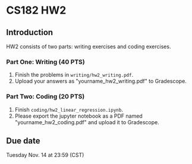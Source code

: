 # CS182 HW2

## Introduction

HW2 consists of two parts: writing exercises and coding exercises.

### Part One: Writing (40 PTS)

1. Finish the problems in `writing/hw2_writing.pdf`.
2. Upload your answers as "yourname_hw2_writing.pdf" to Gradescope.

### Part Two: Coding (20 PTS)

1. Finish `coding/hw2_linear_regression.ipynb`. 
2. Please export the jupyter notebook as a PDF named  "yourname_hw2_coding.pdf" and upload it to Gradescope.

## Due date

Tuesday Nov. 14 at 23:59 (CST)

